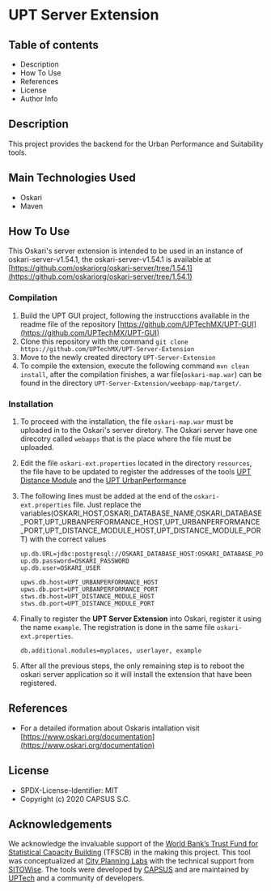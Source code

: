 # UPT Server Extension

## Table of contents

- Description
- How To Use
- References
- License
- Author Info

## Description

This project provides the backend for the Urban Performance and Suitability tools.

## Main Technologies Used

- Oskari
- Maven

## How To Use

This Oskari's server extension is intended to be used in an instance of oskari-server-v1.54.1, the oskari-server-v1.54.1 is available at [https://github.com/oskariorg/oskari-server/tree/1.54.1](https://github.com/oskariorg/oskari-server/tree/1.54.1)

### Compilation

1. Build the UPT GUI project, following the instrucctions available in the readme file of the repository [https://github.com/UPTechMX/UPT-GUI](https://github.com/UPTechMX/UPT-GUI)
2. Clone this repository with the command `git clone https://github.com/UPTechMX/UPT-Server-Extension`
3. Move to the newly created directory `UPT-Server-Extension`
4. To compile the extension, execute the following command `mvn clean install`, after the compilation finishes, a war file(`oskari-map.war`) can be found in the directory `UPT-Server-Extension/weebapp-map/target/`.

### Installation

1. To proceed with the installation, the file `oskari-map.war` must be uploaded in to the Oskari's server diretory. The Oskari server have one direcotry called `webapps` that is the place where the file must be uploaded.

2. Edit the file `oskari-ext.properties` located in the directory `resources`, the file have to be updated to register the addresses of the tools [UPT Distance Module](https://github.com/UPTechMX/UPT-Distance-Module) and the  [UPT UrbanPerformance](https://github.com/UPTechMX/UPT-UrbanPerformance)

3. The following lines must be added at the end of the `oskari-ext.properties` file. Just replace the variables(OSKARI_HOST,OSKARI_DATABASE_NAME,OSKARI_DATABASE_PORT,UPT_URBANPERFORMANCE_HOST,UPT_URBANPERFORMANCE_PORT,UPT_DISTANCE_MODULE_HOST,UPT_DISTANCE_MODULE_PORT) with the correct values

    ```
    up.db.URL=jdbc:postgresql://OSKARI_DATABASE_HOST:OSKARI_DATABASE_PORT/OSKARI_DATABASE_NAME
    up.db.password=OSKARI_PASSWORD
    up.db.user=OSKARI_USER

    upws.db.host=UPT_URBANPERFORMANCE_HOST
    upws.db.port=UPT_URBANPERFORMANCE_PORT
    stws.db.host=UPT_DISTANCE_MODULE_HOST
    stws.db.port=UPT_DISTANCE_MODULE_PORT
    ```

4. Finally to register the **UPT Server Extension** into Oskari, register it using the name `example`. The registration is done in the same file `oskari-ext.properties`.

    ```
    db.additional.modules=myplaces, userlayer, example
    ```

5. After all the previous steps, the only remaining step is to reboot the oskari server application so it will install the extension that have been registered.

## References

- For a detailed iformation about Oskaris intallation visit [https://www.oskari.org/documentation](https://www.oskari.org/documentation)

## License

- SPDX-License-Identifier: MIT
- Copyright (c) 2020 CAPSUS S.C.

## Acknowledgements

We acknowledge the invaluable support of the [World Bank’s Trust Fund for Statistical Capacity Building](https://worldbank.org/) (TFSCB) in the making this project. This tool was conceptualized at [City Planning Labs](https://collaboration.worldbank.org/content/sites/collaboration-for-development/en/groups/city-planning-labs.html) with the technical support from [SITOWise](https://www.sitowise.com/en). The tools were developed by [CAPSUS](http://capsus.mx/) and are maintained by [UPTech](http://up.technology/) and a community of developers.
